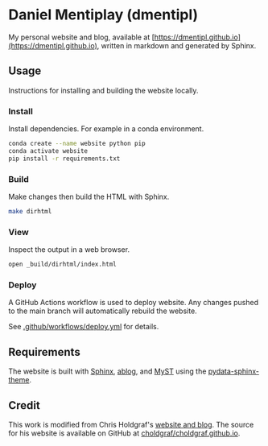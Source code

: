 # Daniel Mentiplay (dmentipl)

My personal website and blog, available at [https://dmentipl.github.io](https://dmentipl.github.io), written in markdown and generated by Sphinx.

## Usage

Instructions for installing and building the website locally.

### Install

Install dependencies. For example in a conda environment.

```bash
conda create --name website python pip
conda activate website
pip install -r requirements.txt
```

### Build

Make changes then build the HTML with Sphinx.

```bash
make dirhtml
```

### View

Inspect the output in a web browser.

```bash
open _build/dirhtml/index.html
```

### Deploy

A GitHub Actions workflow is used to deploy website. Any changes pushed to the main branch will automatically rebuild the website.

See [.github/workflows/deploy.yml](.github/workflows/deploy.yml) for details.

## Requirements

The website is built with [Sphinx](https://www.sphinx-doc.org/), [ablog](https://ablog.readthedocs.io/), and [MyST](https://myst-nb.readthedocs.io/) using the [pydata-sphinx-theme](https://pydata-sphinx-theme.readthedocs.io/).

## Credit

This work is modified from Chris Holdgraf's [website and blog](https://predictablynoisy.com/). The source for his website is available on GitHub at [choldgraf/choldgraf.github.io](https://github.com/choldgraf/choldgraf.github.io).
